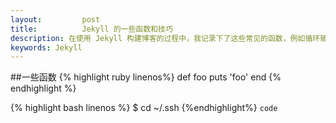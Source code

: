 ```yaml
---
layout:         post
title:          Jekyll 的一些函数和技巧
description: 在使用 Jekyll 构建博客的过程中，我记录下了这些常见的函数，例如循环输出文章，输出分页等
keywords: Jekyll
---
```

##一些函数
{% highlight ruby linenos%}
def foo
  puts 'foo'
end
{% endhighlight %}

{% highlight bash linenos %}
$ cd ~/.ssh
{%endhighlight%}
`code`